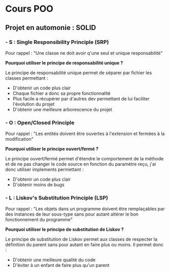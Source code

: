 # Cours POO 

## Projet en automonie : SOLID

### - S : Single Responsibility Principle (SRP)

Pour rappel : "Une classe ne doit avoir q'une seul et unique responsabilité"

**Pourquoi utiliser le principe de responsabilité unique ?**

Le principe de responsabilité unique permet de séparer par fichier les classes permettant :
- D'obtenir un code plus clair
- Chaque fichier a donc sa propre fonctionnalité
- Plus facile a récupérer par d'autres dev permettant de lui faciliter l'évolution du projet
- D'obtenir une meilleure arborescence du projet

### - O : Open/Closed Principle

Pour rappel : "Les entités doivent être ouvertes à l'extension et fermées à la modification"

**Pourquoi utiliser le principe ouvert/fermé ?**

Le principe ouvert/fermé permet d'étendre le comportement de la méthode et de ne pas changer le code source en fonction du paramètre reçu, j'ai donc utiliser implements permettant :
- D'obtenir un code plus clair
- D'obtenir moins de bugs

### - L : Liskov's Substitution Principle (LSP)

Pour rappel : "Les objets dans un programme doivent être remplaçables par des instances de leur sous-type sans pour autant altérer le bon fonctionnement du programme"

**Pourquoi utiliser le principe de substitution de Liskov ?**

Le principe de substitution de Liskov permet aux classes de respecter la définition du parent sans pour autant en faire plus ou moins. Il permet donc :
- D'obtenir une meilleure qualité du code
- D'éviter à un enfant de faire plus qu'un parent

